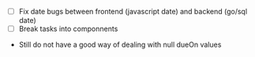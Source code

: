 - [ ] Fix date bugs between frontend (javascript date) and backend (go/sql date)
- [ ] Break tasks into componnents
- Still do not have a good way of dealing with null dueOn values
